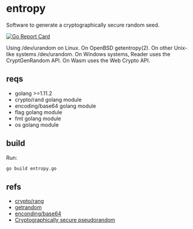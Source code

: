 # entropy

Software to generate a cryptographically secure random seed.

[![Go Report Card](https://goreportcard.com/badge/github.com/thiago-scherrer/entropy)](https://goreportcard.com/report/github.com/thiago-scherrer/entropy)

Using /dev/urandom on Linux. On OpenBSD getentropy(2). On other Unix-like systems /dev/urandom. On Windows systems, Reader uses the CryptGenRandom API. On Wasm uses the Web Crypto API.

## reqs

- golang >=1.11.2
- crypto/rand golang module
- encoding/base64 golang module
- flag golang module
- fmt golang module
- os golang module

## build

Run:

```bash
go build entropy.go
```

## refs

- [crypto/rang](https://golang.org/pkg/crypto/rand/)
- [getrandom](http://man7.org/linux/man-pages/man2/getrandom.2.html)
- [enconding/base64](https://golang.org/pkg/encoding/base64)
- [Cryptographically secure pseudorandom](https://en.wikipedia.org/wiki/Cryptographically_secure_pseudorandom_number_generator)
